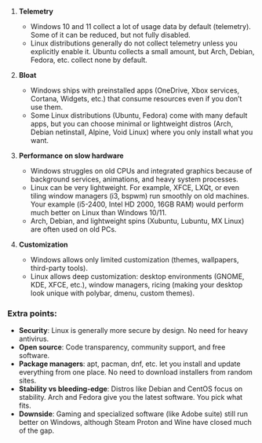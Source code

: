 1. **Telemetry**

   * Windows 10 and 11 collect a lot of usage data by default (telemetry). Some of it can be reduced, but not fully disabled.
   * Linux distributions generally do not collect telemetry unless you explicitly enable it. Ubuntu collects a small amount, but Arch, Debian, Fedora, etc. collect none by default.

2. **Bloat**

   * Windows ships with preinstalled apps (OneDrive, Xbox services, Cortana, Widgets, etc.) that consume resources even if you don’t use them.
   * Some Linux distributions (Ubuntu, Fedora) come with many default apps, but you can choose minimal or lightweight distros (Arch, Debian netinstall, Alpine, Void Linux) where you only install what you want.

3. **Performance on slow hardware**

   * Windows struggles on old CPUs and integrated graphics because of background services, animations, and heavy system processes.
   * Linux can be very lightweight. For example, XFCE, LXQt, or even tiling window managers (i3, bspwm) run smoothly on old machines. Your example (i5-2400, Intel HD 2000, 16GB RAM) would perform much better on Linux than Windows 10/11.
   * Arch, Debian, and lightweight spins (Xubuntu, Lubuntu, MX Linux) are often used on old PCs.

4. **Customization**

   * Windows allows only limited customization (themes, wallpapers, third-party tools).
   * Linux allows deep customization: desktop environments (GNOME, KDE, XFCE, etc.), window managers, ricing (making your desktop look unique with polybar, dmenu, custom themes).

### Extra points:

* **Security**: Linux is generally more secure by design. No need for heavy antivirus.
* **Open source**: Code transparency, community support, and free software.
* **Package managers**: apt, pacman, dnf, etc. let you install and update everything from one place. No need to download installers from random sites.
* **Stability vs bleeding-edge**: Distros like Debian and CentOS focus on stability. Arch and Fedora give you the latest software. You pick what fits.
* **Downside**: Gaming and specialized software (like Adobe suite) still run better on Windows, although Steam Proton and Wine have closed much of the gap.
